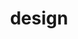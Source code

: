 ---
title: design
layout: main
categories: design
description: Hi I am Linh, a student, photographer, designer at Augustana College.
---
